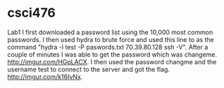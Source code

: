 # csci476
Lab1
I first downloaded a password list using the 10,000 most common passwords. I then used hydra to brute force and used this line to as the command 	"hydra -l test -P paswords.txt 70.39.80.128 ssh -V". After a couple of minutes I was able to get the password which was changeme. http://imgur.com/HGpLACX. I then used the password changme and the username test to connect to the server and got the flag. http://imgur.com/k16IvNx.  

